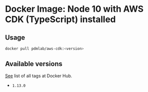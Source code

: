 # Docker Image: Node 10 with AWS CDK (TypeScript) installed

## Usage

```bash
docker pull pdmlab/aws-cdk:<version>
```

## Available versions

[See](https://hub.docker.com/r/pdmlab/aws-cdk/tags) list of all tags at Docker Hub.

- `1.13.0`
